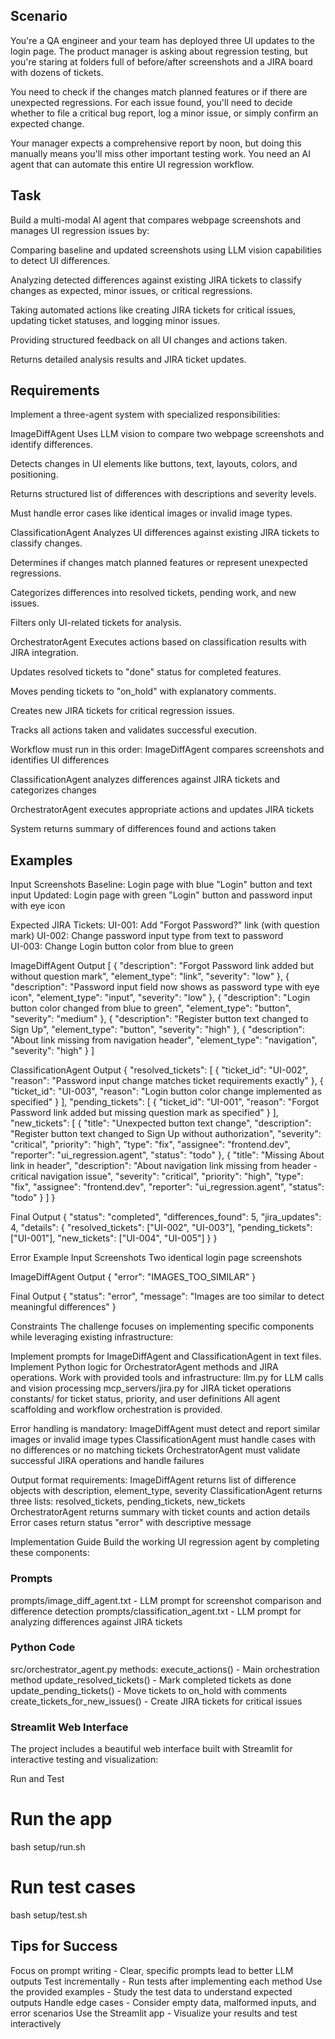 ## Scenario
You're a QA engineer and your team has deployed three UI updates to the login page. The product manager is asking about regression testing, but you're staring at folders full of before/after screenshots and a JIRA board with dozens of tickets.

You need to check if the changes match planned features or if there are unexpected regressions. For each issue found, you'll need to decide whether to file a critical bug report, log a minor issue, or simply confirm an expected change.

Your manager expects a comprehensive report by noon, but doing this manually means you'll miss other important testing work. You need an AI agent that can automate this entire UI regression workflow.

## Task
Build a multi-modal AI agent that compares webpage screenshots and manages UI regression issues by:

Comparing baseline and updated screenshots using LLM vision capabilities to detect UI differences.

Analyzing detected differences against existing JIRA tickets to classify changes as expected, minor issues, or critical regressions.

Taking automated actions like creating JIRA tickets for critical issues, updating ticket statuses, and logging minor issues.

Providing structured feedback on all UI changes and actions taken.

Returns detailed analysis results and JIRA ticket updates.

## Requirements
Implement a three-agent system with specialized responsibilities:

ImageDiffAgent
Uses LLM vision to compare two webpage screenshots and identify differences.

Detects changes in UI elements like buttons, text, layouts, colors, and positioning.

Returns structured list of differences with descriptions and severity levels.

Must handle error cases like identical images or invalid image types.

ClassificationAgent
Analyzes UI differences against existing JIRA tickets to classify changes.

Determines if changes match planned features or represent unexpected regressions.

Categorizes differences into resolved tickets, pending work, and new issues.

Filters only UI-related tickets for analysis.

OrchestratorAgent
Executes actions based on classification results with JIRA integration.

Updates resolved tickets to "done" status for completed features.

Moves pending tickets to "on_hold" with explanatory comments.

Creates new JIRA tickets for critical regression issues.

Tracks all actions taken and validates successful execution.

Workflow must run in this order:
ImageDiffAgent compares screenshots and identifies UI differences

ClassificationAgent analyzes differences against JIRA tickets and categorizes changes

OrchestratorAgent executes appropriate actions and updates JIRA tickets

System returns summary of differences found and actions taken

## Examples
Input Screenshots
Baseline: Login page with blue "Login" button and text input
Updated: Login page with green "Login" button and password input with eye icon

Expected JIRA Tickets:
UI-001: Add "Forgot Password?" link (with question mark)
UI-002: Change password input type from text to password  
UI-003: Change Login button color from blue to green

ImageDiffAgent Output
[
  {
    "description": "Forgot Password link added but without question mark",
    "element_type": "link",
    "severity": "low"
  },
  {
    "description": "Password input field now shows as password type with eye icon",
    "element_type": "input",
    "severity": "low"
  },
  {
    "description": "Login button color changed from blue to green",
    "element_type": "button", 
    "severity": "medium"
  },
  {
    "description": "Register button text changed to Sign Up", 
    "element_type": "button",
    "severity": "high"
  },
  {
    "description": "About link missing from navigation header",
    "element_type": "navigation",
    "severity": "high"
  }
]

ClassificationAgent Output
{
  "resolved_tickets": [
    {
      "ticket_id": "UI-002",
      "reason": "Password input change matches ticket requirements exactly"
    },
    {
      "ticket_id": "UI-003", 
      "reason": "Login button color change implemented as specified"
    }
  ],
  "pending_tickets": [
    {
      "ticket_id": "UI-001",
      "reason": "Forgot Password link added but missing question mark as specified"
    }
  ],
  "new_tickets": [
    {
      "title": "Unexpected button text change",
      "description": "Register button text changed to Sign Up without authorization",
      "severity": "critical",
      "priority": "high",
      "type": "fix",
      "assignee": "frontend.dev",
      "reporter": "ui_regression.agent",
      "status": "todo"
    },
    {
      "title": "Missing About link in header",
      "description": "About navigation link missing from header - critical navigation issue",
      "severity": "critical",
      "priority": "high", 
      "type": "fix",
      "assignee": "frontend.dev",
      "reporter": "ui_regression.agent",
      "status": "todo"
    }
  ]
}

Final Output
{
  "status": "completed",
  "differences_found": 5,
  "jira_updates": 4,
  "details": {
    "resolved_tickets": ["UI-002", "UI-003"],
    "pending_tickets": ["UI-001"],
    "new_tickets": ["UI-004", "UI-005"]
  }
}

Error Example
Input Screenshots
Two identical login page screenshots

ImageDiffAgent Output
{
  "error": "IMAGES_TOO_SIMILAR"
}

Final Output
{
  "status": "error",
  "message": "Images are too similar to detect meaningful differences"
}

Constraints
The challenge focuses on implementing specific components while leveraging existing infrastructure:

Implement prompts for ImageDiffAgent and ClassificationAgent in text files.
Implement Python logic for OrchestratorAgent methods and JIRA operations.
Work with provided tools and infrastructure:
llm.py for LLM calls and vision processing
mcp_servers/jira.py for JIRA ticket operations  
constants/ for ticket status, priority, and user definitions
All agent scaffolding and workflow orchestration is provided.

Error handling is mandatory:
ImageDiffAgent must detect and report similar images or invalid image types
ClassificationAgent must handle cases with no differences or no matching tickets
OrchestratorAgent must validate successful JIRA operations and handle failures

Output format requirements:
ImageDiffAgent returns list of difference objects with description, element_type, severity
ClassificationAgent returns three lists: resolved_tickets, pending_tickets, new_tickets  
OrchestratorAgent returns summary with ticket counts and action details
Error cases return status "error" with descriptive message

Implementation Guide
Build the working UI regression agent by completing these components:

### Prompts
prompts/image_diff_agent.txt - LLM prompt for screenshot comparison and difference detection
prompts/classification_agent.txt - LLM prompt for analyzing differences against JIRA tickets

### Python Code  
src/orchestrator_agent.py methods:
execute_actions() - Main orchestration method
update_resolved_tickets() - Mark completed tickets as done
update_pending_tickets() - Move tickets to on_hold with comments
create_tickets_for_new_issues() - Create JIRA tickets for critical issues

### Streamlit Web Interface
The project includes a beautiful web interface built with Streamlit for interactive testing and visualization:

Run and Test
# Run the app
bash setup/run.sh

# Run test cases
bash setup/test.sh

## Tips for Success
Focus on prompt writing - Clear, specific prompts lead to better LLM outputs
Test incrementally - Run tests after implementing each method
Use the provided examples - Study the test data to understand expected outputs
Handle edge cases - Consider empty data, malformed inputs, and error scenarios
Use the Streamlit app - Visualize your results and test interactively